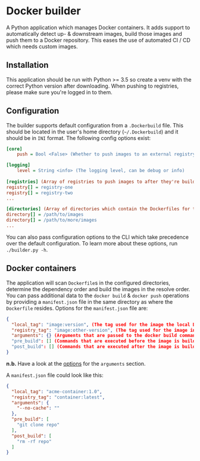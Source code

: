 # Docker builder

A Python application which manages Docker containers. It adds support to automatically detect up- & downstream images,
build those images and push them to a Docker repository. This eases the use of automated CI / CD which needs custom 
images.

## Installation

This application should be run with Python >= 3.5 so create a venv with the correct Python version after downloading.
When pushing to registries, please make sure you're logged in to them.

## Configuration

The builder supports default configuration from a `.Dockerbuild` file. This should be located in the user's home 
directory (`~/.Dockerbuild`) and it should be in `INI` format. The following config options exist:

```ini
[core]
    push = Bool <False> (Whether to push images to an external registry after they're build) 

[logging]
    level = String <info> (The logging level, can be debug or info)
    
[registries] (Array of registries to push images to after they're build)
registry[] = registry-one 
registry[] = registry-two
...

[directories] (Array of directories which contain the Dockerfiles for the images)
directory[] = /path/to/images
directory[] = /path/to/more/images
...
```

You can also pass configuration options to the CLI which take precedence over the default configuration. To learn more
about these options, run `./builder.py -h`.

## Docker containers

The application will scan `Dockerfile`s in the configured directories, determine the dependency order and build the 
images in the resolve order. You can pass additional data to the `docker build` & `docker push` operations by providing
a `manifest.json` file in the same directory as where the `Dockerfile` resides. Options for the `manifest.json` file are:

```json
{
  "local_tag": "image:version", (The tag used for the image the local Docker repository. When this is not present, the image will not be tagged)
  "registry_tag": "image:other-version", (The tag used for the image in the registries. If this tag is not present, the image will not be pushed)
  "arguments": {} (Arguments that are passed to the docker build command)
  "pre_build": [] (Commands that are executed before the image is build)
  "post_build": [] (Commands that are executed after the image is build)
}
```

**n.b.** Have a look at the [options](https://docs.docker.com/engine/reference/commandline/build/#options) for the `arguments` section.

A `manifest.json` file could look like this:
```json
{
  "local_tag": "acme-container:1.0",
  "registry_tag": "container:latest",
  "arguments": {
    "--no-cache": ""
  },
  "pre_build": [
    "git clone repo"
  ],
  "post_build": [
    "rm -rf repo"
  ]
}
```
